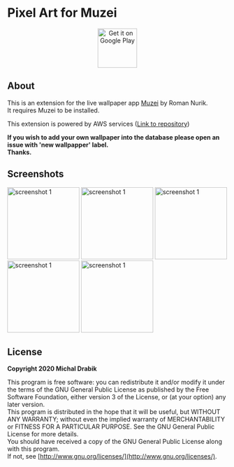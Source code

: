 # Pixel Art for Muzei

[<p align="center"><img alt="Get it on Google Play" height="90" src="https://play.google.com/intl/en_us/badges/images/generic/en_badge_web_generic.png"></p>](https://play.google.com/store/apps/details?id=com.michaldrabik.muzeipixelartextension)

## About

This is an extension for the live wallpaper app [Muzei](http://get.muzei.co/) by Roman Nurik.  
It requires Muzei to be installed.

This extension is powered by AWS services ([Link to repository](https://github.com/michaldrabik/muzei-pixelart-backend))

**If you wish to add your own wallpaper into the database please open an issue with 'new wallpapper' label.**  
**Thanks.**

## Screenshots

<div>
   <img src="playstore/shot1.png" width="165" alt="screenshot 1">
   <img src="playstore/shot4.png" width="165" alt="screenshot 1">
   <img src="playstore/shot5.png" width="165" alt="screenshot 1">
   <img src="playstore/shot2.png" width="165" alt="screenshot 1">
   <img src="playstore/shot3.png" width="165" alt="screenshot 1">
</div>

## License

**Copyright 2020 Michal Drabik**

This program is free software: you can redistribute it and/or modify it under the terms of the GNU General Public License as published by the Free Software Foundation, either version 3 of the License, or (at your option) any later version.  
This program is distributed in the hope that it will be useful, but WITHOUT ANY WARRANTY;
without even the implied warranty of MERCHANTABILITY or FITNESS FOR A PARTICULAR PURPOSE.
See the GNU General Public License for more details.  
You should have received a copy of the GNU General Public License along with this program.   
If not, see [http://www.gnu.org/licenses/](http://www.gnu.org/licenses/).
